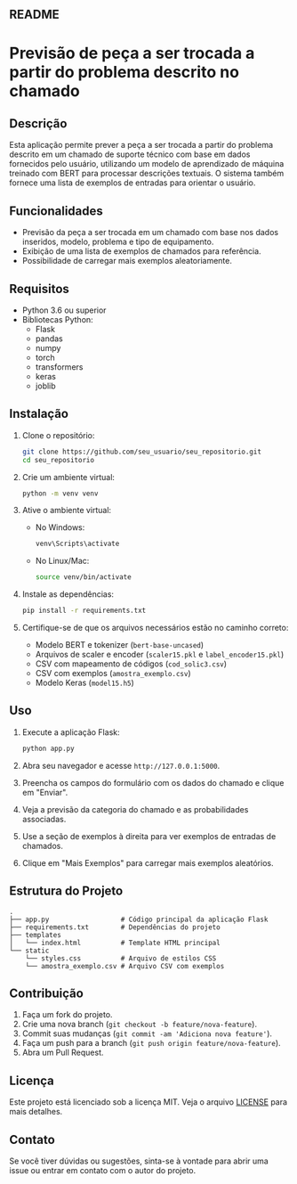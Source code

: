 ## README

# Previsão de peça a ser trocada a partir do problema descrito no chamado

## Descrição

Esta aplicação permite prever a peça a ser trocada a partir do problema descrito em um chamado de suporte técnico com base em dados fornecidos pelo usuário, utilizando um modelo de aprendizado de máquina treinado com BERT para processar descrições textuais. O sistema também fornece uma lista de exemplos de entradas para orientar o usuário.

## Funcionalidades

- Previsão da peça a ser trocada em um chamado com base nos dados inseridos, modelo, problema e tipo de equipamento.
- Exibição de uma lista de exemplos de chamados para referência.
- Possibilidade de carregar mais exemplos aleatoriamente.

## Requisitos

- Python 3.6 ou superior
- Bibliotecas Python:
  - Flask
  - pandas
  - numpy
  - torch
  - transformers
  - keras
  - joblib

## Instalação

1. Clone o repositório:

   ```bash
   git clone https://github.com/seu_usuario/seu_repositorio.git
   cd seu_repositorio
   ```

2. Crie um ambiente virtual:

   ```bash
   python -m venv venv
   ```

3. Ative o ambiente virtual:

   - No Windows:

     ```bash
     venv\Scripts\activate
     ```

   - No Linux/Mac:

     ```bash
     source venv/bin/activate
     ```

4. Instale as dependências:

   ```bash
   pip install -r requirements.txt
   ```

5. Certifique-se de que os arquivos necessários estão no caminho correto:

   - Modelo BERT e tokenizer (`bert-base-uncased`)
   - Arquivos de scaler e encoder (`scaler15.pkl` e `label_encoder15.pkl`)
   - CSV com mapeamento de códigos (`cod_solic3.csv`)
   - CSV com exemplos (`amostra_exemplo.csv`)
   - Modelo Keras (`model15.h5`)

## Uso

1. Execute a aplicação Flask:

   ```bash
   python app.py
   ```

2. Abra seu navegador e acesse `http://127.0.0.1:5000`.

3. Preencha os campos do formulário com os dados do chamado e clique em "Enviar".

4. Veja a previsão da categoria do chamado e as probabilidades associadas.

5. Use a seção de exemplos à direita para ver exemplos de entradas de chamados.

6. Clique em "Mais Exemplos" para carregar mais exemplos aleatórios.

## Estrutura do Projeto

```
.
├── app.py                  # Código principal da aplicação Flask
├── requirements.txt        # Dependências do projeto
├── templates
│   └── index.html          # Template HTML principal
└── static
    └── styles.css          # Arquivo de estilos CSS
    └── amostra_exemplo.csv # Arquivo CSV com exemplos
```

## Contribuição

1. Faça um fork do projeto.
2. Crie uma nova branch (`git checkout -b feature/nova-feature`).
3. Commit suas mudanças (`git commit -am 'Adiciona nova feature'`).
4. Faça um push para a branch (`git push origin feature/nova-feature`).
5. Abra um Pull Request.

## Licença

Este projeto está licenciado sob a licença MIT. Veja o arquivo [LICENSE](LICENSE) para mais detalhes.

## Contato

Se você tiver dúvidas ou sugestões, sinta-se à vontade para abrir uma issue ou entrar em contato com o autor do projeto.